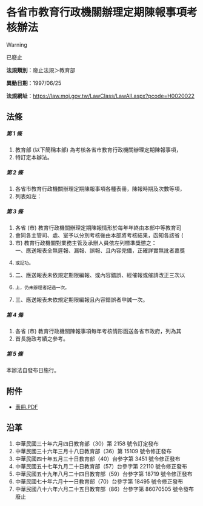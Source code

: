 # 各省市教育行政機關辦理定期陳報事項考核辦法


> [!WARNING]
> 已廢止


**法規類別**：廢止法規＞教育部

**異動日期**：1997/06/25  

**法規網址**：https://law.moj.gov.tw/LawClass/LawAll.aspx?pcode=H0020022



## 法條
##### 第 1 條
1. 教育部 (以下簡稱本部) 為考核各省市教育行政機關辦理定期陳報事項，
1. 特訂定本辦法。

##### 第 2 條
1. 各省市教育行政機關辦理定期陳報事項各種表冊，陳報時期及次數等項，
1. 列表如左：

##### 第 3 條
1. 各省 (市) 教育行政機關辦理定期陳報情形於每年年終由本部中等教育司
1. 會同各主管司、處、室予以分別考核後由本部將考核結果，函知各該省 (
1. 市) 教育行政機關對業務主管及承辦人員依左列標準獎懲之：  
一、應送報表全無遲報、漏報、誤報、且內容完備，正確詳實無訛者嘉獎
1.     或記功。
1. 二、應送報表未依規定期限編報、或內容錯誤、經催報或催請改正三次以
1.     上，仍未辦理者記過一次。
1. 三、應送報表未依規定期限編報且內容錯誤者申誡一次。

##### 第 4 條
1. 各省 (市) 教育行政機關陳報事項每年考核情形函送各省市政府，列為其
1. 首長施政考績之參考。

##### 第 5 條
本辦法自發布日施行。
## 附件
* [表冊.PDF](https://law.moj.gov.tw/LawClass/LawGetFile.ashx?FileId=0000126515)
## 沿革
1. 中華民國三十年六月四日教育部（30）第 2158 號令訂定發布
1. 中華民國三十六年三月十八日教育部（36）第 15109  號令修正發布
1. 中華民國四十年五月三十日教育部（40）台參字第 3451 號令修正發布
1. 中華民國五十七年九月二十日教育部（57）台參字第 22110  號令修正發布
1. 中華民國五十九年八月二十四日教育部（59）台參字第 18719  號令修正發布
1. 中華民國七十年六月十一日教育部（70）台參字第 18495  號令修正發布
1. 中華民國八十六年六月二十五日教育部（86）台參字第 86070505 號令發布廢止
